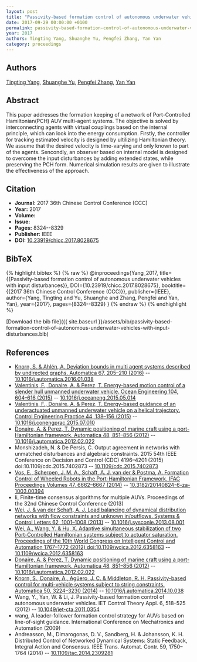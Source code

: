 ```yaml
---
layout: post
title: "Passivity-based formation control of autonomous underwater vehicles with input disturbances"
date: 2017-09-29 00:00:00 +0100
permalink: passivity-based-formation-control-of-autonomous-underwater-vehicles-with-input-disturbances
year: 2017
authors: Tingting Yang, Shuanghe Yu, Pengfei Zhang, Yan Yan
category: proceedings
---
```

 
## Authors
[Tingting Yang](authors/tingting-yang), [Shuanghe Yu](authors/shuanghe-yu), [Pengfei Zhang](authors/pengfei-zhang), [Yan Yan](authors/yan-yan)
 
## Abstract
This paper addresses the formation keeping of a network of Port-Controlled Hamiltonian(PCH) AUV multi-agent systems. The objective is solved by interconnecting agents with virtual couplings based on the internal principle, which can look into the energy consumption. Firstly, the controller for tracking estimated velocity is designed by ultilizing Hamiltonian theory. We assume that the desired velocity is time-varying and only known to part of the agents. Sencondly, an observer based on internal model is designed to overcome the input disturbances by adding extended states, while preserving the PCH form. Numerical simulation results are given to illustrate the effectiveness of the approach.
 
## Citation
- **Journal:** 2017 36th Chinese Control Conference (CCC)
- **Year:** 2017
- **Volume:** 
- **Issue:** 
- **Pages:** 8324--8329
- **Publisher:** IEEE
- **DOI:** [10.23919/chicc.2017.8028675](https://doi.org/10.23919/chicc.2017.8028675)
 
## BibTeX
{% highlight bibtex %}
{% raw %}
@inproceedings{Yang_2017,
  title={{Passivity-based formation control of autonomous underwater vehicles with input disturbances}},
  DOI={10.23919/chicc.2017.8028675},
  booktitle={{2017 36th Chinese Control Conference (CCC)}},
  publisher={IEEE},
  author={Yang, Tingting and Yu, Shuanghe and Zhang, Pengfei and Yan, Yan},
  year={2017},
  pages={8324--8329}
}
{% endraw %}
{% endhighlight %}
 
[Download the bib file]({{ site.baseurl }}/assets/bib/passivity-based-formation-control-of-autonomous-underwater-vehicles-with-input-disturbances.bib)
 
## References
- [Knorn, S. & Ahlén, A. Deviation bounds in multi agent systems described by undirected graphs. Automatica 67, 205–210 (2016)](deviation-bounds-in-multi-agent-systems-described-by-undirected-graphs) -- [10.1016/j.automatica.2016.01.038](https://doi.org/10.1016/j.automatica.2016.01.038)
- [Valentinis, F., Donaire, A. & Perez, T. Energy-based motion control of a slender hull unmanned underwater vehicle. Ocean Engineering 104, 604–616 (2015)](energy-based-motion-control-of-a-slender-hull-unmanned-underwater-vehicle) -- [10.1016/j.oceaneng.2015.05.014](https://doi.org/10.1016/j.oceaneng.2015.05.014)
- [Valentinis, F., Donaire, A. & Perez, T. Energy-based guidance of an underactuated unmanned underwater vehicle on a helical trajectory. Control Engineering Practice 44, 138–156 (2015)](energy-based-guidance-of-an-underactuated-unmanned-underwater-vehicle-on-a-helical-trajectory) -- [10.1016/j.conengprac.2015.07.010](https://doi.org/10.1016/j.conengprac.2015.07.010)
- [Donaire, A. & Perez, T. Dynamic positioning of marine craft using a port-Hamiltonian framework. Automatica 48, 851–856 (2012)](dynamic-positioning-of-marine-craft-using-a-port-hamiltonian-framework) -- [10.1016/j.automatica.2012.02.022](https://doi.org/10.1016/j.automatica.2012.02.022)
- Monshizadeh, N. & De Persis, C. Output agreement in networks with unmatched disturbances and algebraic constraints. 2015 54th IEEE Conference on Decision and Control (CDC) 4196–4201 (2015) doi:10.1109/cdc.2015.7402873 -- [10.1109/cdc.2015.7402873](https://doi.org/10.1109/cdc.2015.7402873)
- [Vos, E., Scherpen, J. M. A., Schaft, A. J. van der & Postma, A. Formation Control of Wheeled Robots in the Port-Hamiltonian Framework. IFAC Proceedings Volumes 47, 6662–6667 (2014)](formation-control-of-wheeled-robots-in-the-port-hamiltonian-framework) -- [10.3182/20140824-6-za-1003.00394](https://doi.org/10.3182/20140824-6-za-1003.00394)
- li, Finite-time consensus algorithms for multiple AUVs. Proceedings of the 32nd Chinese Control Conference (2013)
- [Wei, J. & van der Schaft, A. J. Load balancing of dynamical distribution networks with flow constraints and unknown in/outflows. Systems &amp; Control Letters 62, 1001–1008 (2013)](load-balancing-of-dynamical-distribution-networks-with-flow-constraints-and-unknown-in-outflows) -- [10.1016/j.sysconle.2013.08.001](https://doi.org/10.1016/j.sysconle.2013.08.001)
- [Wei, A., Wang, Y. & Hu, X. Adaptive simultaneous stabilization of two Port-Controlled Hamiltonian systems subject to actuator saturation. Proceedings of the 10th World Congress on Intelligent Control and Automation 1767–1772 (2012) doi:10.1109/wcica.2012.6358163](adaptive-simultaneous-stabilization-of-two-port-controlled-hamiltonian-systems-subject-to-actuator-saturation) -- [10.1109/wcica.2012.6358163](https://doi.org/10.1109/wcica.2012.6358163)
- [Donaire, A. & Perez, T. Dynamic positioning of marine craft using a port-Hamiltonian framework. Automatica 48, 851–856 (2012)](dynamic-positioning-of-marine-craft-using-a-port-hamiltonian-framework) -- [10.1016/j.automatica.2012.02.022](https://doi.org/10.1016/j.automatica.2012.02.022)
- [Knorn, S., Donaire, A., Agüero, J. C. & Middleton, R. H. Passivity-based control for multi-vehicle systems subject to string constraints. Automatica 50, 3224–3230 (2014)](passivity-based-control-for-multi-vehicle-systems-subject-to-string-constraints) -- [10.1016/j.automatica.2014.10.038](https://doi.org/10.1016/j.automatica.2014.10.038)
- Wang, Y., Yan, W. & Li, J. Passivity-based formation control of autonomous underwater vehicles. IET Control Theory Appl. 6, 518–525 (2012) -- [10.1049/iet-cta.2011.0354](https://doi.org/10.1049/iet-cta.2011.0354)
- wang, A leader-follower formation control strategy for AUVs based on line-of-sight guidance. International Conference on Mechatronics and Automation (2009)
- Andreasson, M., Dimarogonas, D. V., Sandberg, H. & Johansson, K. H. Distributed Control of Networked Dynamical Systems: Static Feedback, Integral Action and Consensus. IEEE Trans. Automat. Contr. 59, 1750–1764 (2014) -- [10.1109/tac.2014.2309281](https://doi.org/10.1109/tac.2014.2309281)

